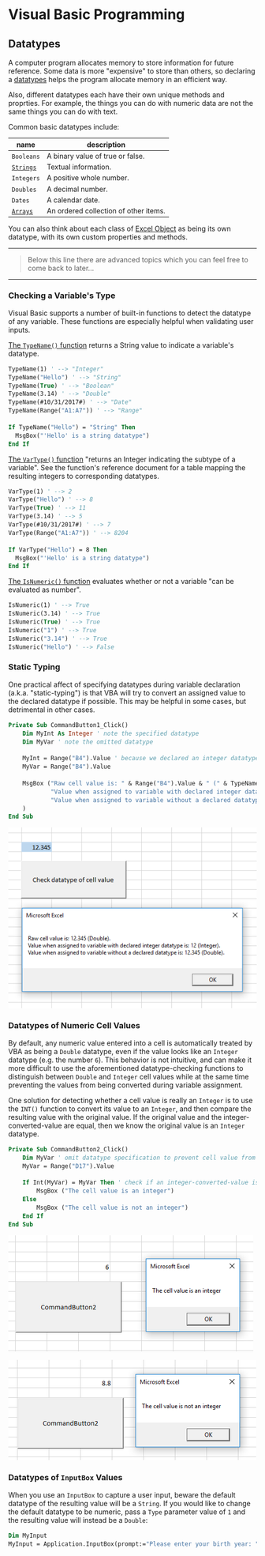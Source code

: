 # Visual Basic Programming

## Datatypes

A computer program allocates memory to store information for future reference. Some data is more "expensive" to store than others, so declaring a [datatypes](https://msdn.microsoft.com/en-us/vba/language-reference-vba/articles/data-types) helps the program allocate memory in an efficient way. 

Also, different datatypes each have their own unique methods and proprties. For example, the things you can do with numeric data are not the same things you can do with text.

Common basic datatypes include:

name | description
--- | ---
`Booleans` | A binary value of true or false.
[`Strings`](strings.md) | Textual information.
`Integers` | A positive whole number.
`Doubles` | A decimal number.
`Dates` | A calendar date.
[`Arrays`](datatypes/arrays.md) | An ordered collection of other items.

You can also think about each class of [Excel Object](/notes/visual-basic/excel-objects/notes.md) as being its own datatype, with its own custom properties and methods.

<hr>

> Below this line there are advanced topics which you can feel free to come back to later...

<hr>

### Checking a Variable's Type

Visual Basic supports a number of built-in functions to detect the datatype of any variable. These functions are especially helpful when validating user inputs.

[The `TypeName()` function](https://docs.microsoft.com/en-us/dotnet/visual-basic/programming-guide/language-features/early-late-binding/determining-object-type) returns a String value to indicate a variable's datatype.

```vb
TypeName(1) ' --> "Integer"
TypeName("Hello") ' --> "String"
TypeName(True) ' --> "Boolean"
TypeName(3.14) ' --> "Double"
TypeName(#10/31/2017#) ' --> "Date"
TypeName(Range("A1:A7")) ' --> "Range"

If TypeName("Hello") = "String" Then
  MsgBox("'Hello' is a string datatype")
End If
```

[The `VarType()` function](https://support.office.com/en-us/article/VarType-Function-1e08636c-1892-40c2-aff3-2b894389e82d) "returns an Integer indicating the subtype of a variable". See the function's reference document for a table mapping the resulting integers to corresponding datatypes.

```vb
VarType(1) ' --> 2
VarType("Hello") ' --> 8
VarType(True) ' --> 11
VarType(3.14) ' --> 5
VarType(#10/31/2017#) ' --> 7
VarType(Range("A1:A7")) ' --> 8204

If VarType("Hello") = 8 Then
  MsgBox("'Hello' is a string datatype")
End If
```

[The `IsNumeric()` function](https://msdn.microsoft.com/en-us/vba/language-reference-vba/articles/isnumeric-function) evaluates whether or not a variable "can be evaluated as number".

```vb
IsNumeric(1) ' --> True
IsNumeric(3.14) ' --> True
IsNumeric(True) ' --> True
IsNumeric("1") ' --> True
IsNumeric("3.14") ' --> True
IsNumeric("Hello") ' --> False
```

### Static Typing

One practical affect of specifying datatypes during variable declaration (a.k.a. "static-typing") is that VBA will try to convert an assigned value to the declared datatype if possible. This may be helpful in some cases, but detrimental in other cases.

```vb
Private Sub CommandButton1_Click()
    Dim MyInt As Integer ' note the specified datatype
    Dim MyVar ' note the omitted datatype

    MyInt = Range("B4").Value ' because we declared an integer datatype above, this assignment will convert the value to an integer
    MyVar = Range("B4").Value

    MsgBox ("Raw cell value is: " & Range("B4").Value & " (" & TypeName(Range("B4").Value) & ")." & vbNewLine & _
            "Value when assigned to variable with declared integer datatype is: " & MyInt & " (" & TypeName(MyInt) & ")." & vbNewLine & _
            "Value when assigned to variable without a declared datatype is: " & MyVar & " (" & TypeName(MyVar) & ")." _
    )
End Sub
```

![a message box showing the raw value as 12.345 (Double), the value when assigned to an integer variable as 12.345 (Integer), and the value when assigned to a variable with non-declared dataype is 12.345 (Double)](datatype-checking.png)

### Datatypes of Numeric Cell Values

By default, any numeric value entered into a cell is automatically treated by VBA as being a `Double` datatype, even if the value looks like an `Integer` datatype (e.g. the number `6`). This behavior is not intuitive, and can make it more difficult to use the aforementioned datatype-checking functions to distinguish between `Double` and `Integer` cell values while at the same time preventing the values from being converted during variable assignment.

One solution for detecting whether a cell value is really an `Integer` is to use the `INT()` function to convert its value to an `Integer`, and then compare the resulting value with the original value. If the original value and the integer-converted-value are equal, then we know the original value is an `Integer` datatype.

```vb
Private Sub CommandButton2_Click()
    Dim MyVar ' omit datatype specification to prevent cell value from being converted when assigned
    MyVar = Range("D17").Value

    If Int(MyVar) = MyVar Then ' check if an integer-converted-value is the same as the original value
        MsgBox ("The cell value is an integer")
    Else
        MsgBox ("The cell value is not an integer")
    End If
End Sub
```

![a screenshot of a cell value of 6 and a message box that reads "The cell value is an integer" ](cell-value-integer-detection-affirmative.png)

![a screenshot of a cell value of 8.8 and a message box that reads "The cell value is not an integer"](cell-value-integer-detection-negative.png)

### Datatypes of `InputBox` Values

When you use an `InputBox` to capture a user input, beware the default datatype of the resulting value will be a `String`. If you would like to change the default datatype to be numeric, pass a `Type` parameter value of `1` and the resulting value will instead be a `Double`:

```vb
Dim MyInput
MyInput = Application.InputBox(prompt:="Please enter your birth year: ", Type:=1)
```
